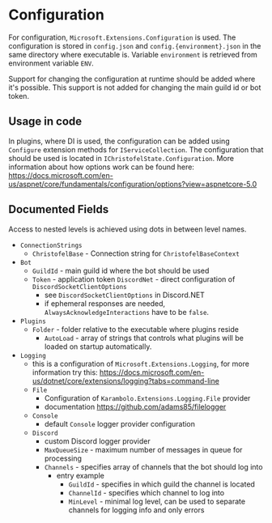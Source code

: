 # Configuration
For configuration, `Microsoft.Extensions.Configuration` is used.
The configuration is stored in `config.json` and `config.{environment}.json`
in the same directory where executable is. Variable `environment` is retrieved
from environment variable `ENV`.

Support for changing the configuration at runtime should be added where it's possible.
This support is not added for changing the main guild id or bot token.

## Usage in code
In plugins, where DI is used, the configuration can be added using
`Configure` extension methods for `IServiceCollection`. The
configuration that should be used is located in `IChristofelState.Configuration`.
More information about how options work can be found here: https://docs.microsoft.com/en-us/aspnet/core/fundamentals/configuration/options?view=aspnetcore-5.0

## Documented Fields
Access to nested levels is achieved using dots in between level names.

- `ConnectionStrings`
  - `ChristofelBase` - Connection string for `ChristofelBaseContext`
- `Bot`
  - `GuildId` - main guild id where the bot should be used
  - `Token` - application token
  `DiscordNet` - direct configuration of `DiscordSocketClientOptions`
    - see `DiscordSocketClientOptions` in Discord.NET
    - if ephemeral responses are needed, `AlwaysAcknowledgeInteractions` have to be `false`.
- `Plugins`
  - `Folder` - folder relative to the executable where plugins reside
    - `AutoLoad` - array of strings that controls what plugins will be loaded on startup automatically.
- `Logging`
  - this is a configuration of `Microsoft.Extensions.Logging`, for more information try this: https://docs.microsoft.com/en-us/dotnet/core/extensions/logging?tabs=command-line
  - `File`
    - Configuration of `Karambolo.Extensions.Logging.File` provider
    - documentation https://github.com/adams85/filelogger
  - `Console`
    - default `Console` logger provider configuration
  - `Discord`
    - custom Discord logger provider
    - `MaxQueueSize` - maximum number of messages in queue for processing
    - `Channels` - specifies array of channels that the bot should log into
      - entry example
        - `GuildId` - specifies in which guild the channel is located
        - `ChannelId` - specifies which channel to log into
        - `MinLevel` - minimal log level, can be used to separate channels for logging info and only errors
